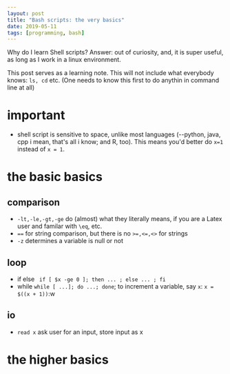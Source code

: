 ```yaml
---
layout: post
title: "Bash scripts: the very basics"
date: 2019-05-11
tags: [programming, bash]
---
```


Why do I learn Shell scripts?
Answer: out of curiosity, and, it is super useful, as long as I work in a linux environment.

This post serves as a learning note.
This will not include what everybody knows: `ls, cd` etc. (One needs to know this first to do anythin in command line at all)

# important
- shell script is sensitive to space, unlike most languages (--python, java, cpp i mean, that's all i know; and R, too). This means you'd better do `x=1` instead of `x = 1`.

# the basic basics
## comparison
- `-lt,-le,-gt,-ge` do (almost) what they literally means, if you are a Latex user and familar with `\eq`, etc.
- `==` for string comparison, but there is no `>=,<=,<>` for strings
- `-z` determines a variable is null or not

## loop
- if else ` if [ $x -ge 0 ]; then ... ; else ... ; fi`
- while ` while [ ...]; do ...; done `; to increment a variable, say `x`: `x = $((x + 1))`:w

## io
- `read x` ask user for an input, store input as x

# the higher basics